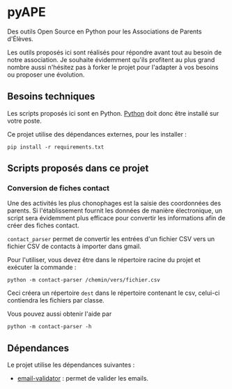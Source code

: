 # pyAPE

Des outils Open Source en Python pour les Associations de Parents d'Élèves.

Les outils proposés ici sont réalisés pour répondre avant tout au besoin de notre association. Je
souhaite évidemment qu'ils profitent au plus grand nombre aussi n'hésitez pas à forker le projet
pour l'adapter à vos besoins ou proposer une évolution.

## Besoins techniques
Les scripts proposés ici sont en Python. [Python](https://www.python.org/) doit donc être installé
sur votre poste.

Ce projet utilise des dépendances externes, pour les installer :
```shell
pip install -r requirements.txt
```

## Scripts proposés dans ce projet
### Conversion de fiches contact
Une des activités les plus chonophages est la saisie des coordonnées des parents. Si l'établissement
fournit les données de manière électronique, un script sera évidemment plus efficace pour convertir
les informations afin de créer des fiches contact.

`contact_parser` permet de convertir les entrées d'un fichier CSV vers un fichier CSV de contacts à
importer dans gmail.

Pour l'utiliser, vous devez être dans le répertoire racine du projet et exécuter la commande :
```shell
python -m contact-parser /chemin/vers/fichier.csv
```

Ceci créera un répertoire `dest` dans le répertoire contenant le csv, celui-ci contiendra les fichiers par classe.

Vous pouvez aussi obtenir l'aide par
```shell
python -m contact-parser -h
```

## Dépendances
Le projet utilise les dépendances suivantes :
 * [email-validator](https://pypi.org/project/email-validator/) : permet de valider les emails.